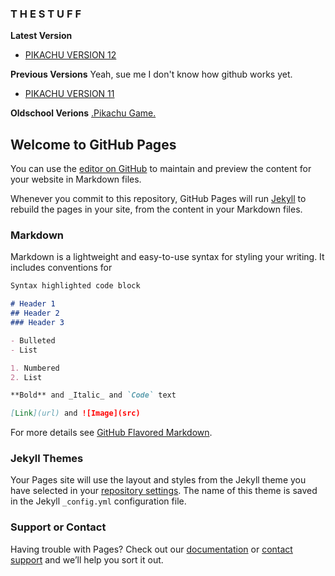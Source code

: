 ### T H E S T U F F ###



**Latest Version**
- <a href="Pikachu12.html">PIKACHU VERSION 12</A>


**Previous Versions**
Yeah, sue me I don't know how github works yet.

- <a href="Pikachu11.html">PIKACHU VERSION 11</A>


**Oldschool Verions**
<a href="https://www.java-scripts.net/javascripts/Pikachu.phtml">.Pikachu Game.</a>







## Welcome to GitHub Pages

You can use the [editor on GitHub](https://github.com/1nViv0/Javascript_Pikachu_2020/edit/gh-pages/index.md) to maintain and preview the content for your website in Markdown files.

Whenever you commit to this repository, GitHub Pages will run [Jekyll](https://jekyllrb.com/) to rebuild the pages in your site, from the content in your Markdown files.

### Markdown

Markdown is a lightweight and easy-to-use syntax for styling your writing. It includes conventions for

```markdown
Syntax highlighted code block

# Header 1
## Header 2
### Header 3

- Bulleted
- List

1. Numbered
2. List

**Bold** and _Italic_ and `Code` text

[Link](url) and ![Image](src)
```

For more details see [GitHub Flavored Markdown](https://guides.github.com/features/mastering-markdown/).

### Jekyll Themes

Your Pages site will use the layout and styles from the Jekyll theme you have selected in your [repository settings](https://github.com/1nViv0/Javascript_Pikachu_2020/settings). The name of this theme is saved in the Jekyll `_config.yml` configuration file.

### Support or Contact

Having trouble with Pages? Check out our [documentation](https://docs.github.com/categories/github-pages-basics/) or [contact support](https://github.com/contact) and we’ll help you sort it out.



